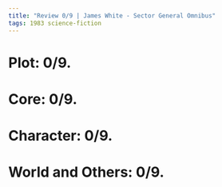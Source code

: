 ```yaml
---
title: "Review 0/9 | James White - Sector General Omnibus"
tags: 1983 science-fiction
---
```


# Plot: 0/9. 



# Core: 0/9. 



# Character: 0/9. 



# World and Others: 0/9. 




